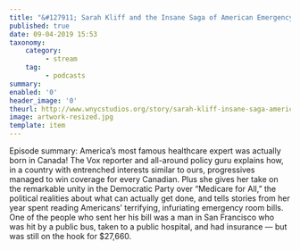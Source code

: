 ```yaml
---
title: "&#127911; Sarah Kliff and the Insane Saga of American Emergency Room Bills"
published: true
date: 09-04-2019 15:53
taxonomy:
    category:
         - stream
    tag:
         - podcasts
summary:
enabled: '0'
header_image: '0'
theurl: http://www.wnycstudios.org/story/sarah-kliff-insane-saga-american-emergency-room-bills/
image: artwork-resized.jpg
template: item
---
```

 
Episode summary: America’s most famous healthcare expert was actually born in Canada! The Vox reporter and all-around policy guru explains how, in a country with entrenched interests similar to ours, progressives managed to win coverage for every Canadian. Plus she gives her take on the remarkable unity in the Democratic Party over “Medicare for All,” the political realities about what can actually get done, and tells stories from her year spent reading Americans’ terrifying, infuriating emergency room bills. One of the people who sent her his bill was a man in San Francisco who was hit by a public bus, taken to a public hospital, and had insurance — but was still on the hook for $27,660.
